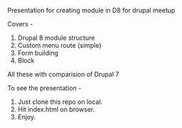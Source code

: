 Presentation for creating module in D8 for drupal meetup

Covers - 
 1. Drupal 8 module structure
 2. Custom menu route (simple)
 3. Form building
 4. Block
 
All these with comparision of Drupal 7

To see the presentation - 

1. Just clone this repo on local.
2. Hit index.html on browser.
3. Enjoy.
